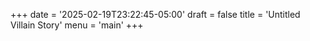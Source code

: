 +++
date = '2025-02-19T23:22:45-05:00'
draft = false
title = 'Untitled Villain Story'
menu = 'main'
+++
